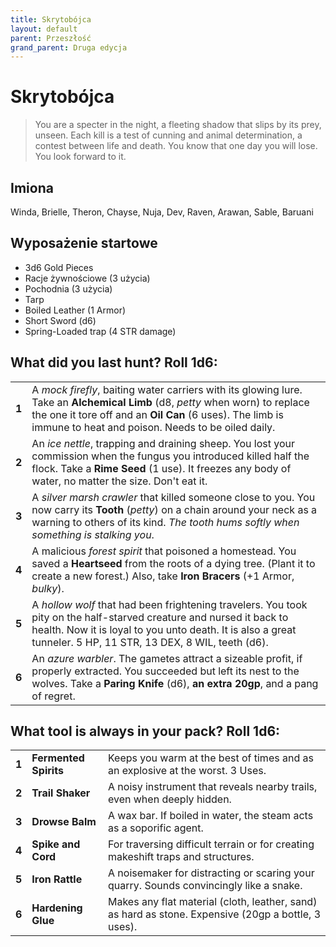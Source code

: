 ```yaml
---
title: Skrytobójca
layout: default
parent: Przeszłość
grand_parent: Druga edycja
---
```


# Skrytobójca

> You are a specter in the night, a fleeting shadow that slips by its prey, unseen. Each kill is a test of cunning and animal determination, a contest between life and death. You know that one day you will lose. You look forward to it. 

## Imiona

Winda, Brielle, Theron, Chayse, Nuja, Dev, Raven, Arawan, Sable, Baruani

## Wyposażenie startowe

- 3d6 Gold Pieces
- Racje żywnościowe (3 użycia)
- Pochodnia (3 użycia) 
- Tarp
- Boiled Leather (1 Armor)
- Short Sword (d6)
- Spring-Loaded trap (4 STR damage)

## What did you last hunt? Roll 1d6:

|       |                                                                                                                                                                                                                                                 |
| ----- | ----------------------------------------------------------------------------------------------------------------------------------------------------------------------------------------------------------------------------------------------- |
| **1** | A _mock firefly_, baiting water carriers with its glowing lure. Take an **Alchemical Limb** (d8, _petty_ when worn) to replace the one it tore off and an **Oil Can** (6 uses). The limb is immune to heat and poison. Needs to be oiled daily. |
| **2** | An _ice nettle_, trapping and draining sheep. You lost your commission when the fungus you introduced killed half the flock. Take a **Rime Seed** (1 use). It freezes any body of water, no matter the size. Don't eat it.                      |
| **3** | A _silver marsh crawler_ that killed someone close to you. You now carry its **Tooth** (_petty_) on a chain around your neck as a warning to others of its kind. _The tooth hums softly when something is stalking you_.                        |
| **4** | A malicious _forest spirit_ that poisoned a homestead. You saved a **Heartseed** from the roots of a dying tree. (Plant it to create a new forest.) Also, take **Iron Bracers** (+1 Armor, _bulky_).                                            |
| **5** | A _hollow wolf_ that had been frightening travelers. You took pity on the half-starved creature and nursed it back to health. Now it is loyal to you unto death. It is also a great tunneler. 5 HP, 11 STR, 13 DEX, 8 WIL, teeth (d6).          |
| **6** | An _azure warbler_. The gametes attract a sizeable profit, if properly extracted. You succeeded but left its nest to the wolves. Take a **Paring Knife** (d6), **an extra 20gp**, and a pang of regret.                                         |  |

## What tool is always in your pack? Roll 1d6:

|       |                       |                                                                                                     |
| ----- | --------------------- | --------------------------------------------------------------------------------------------------- |
| **1** | **Fermented Spirits** | Keeps you warm at the best of times and as an explosive at the worst. 3 Uses.                       |
| **2** | **Trail Shaker**      | A noisy instrument that reveals nearby trails, even when deeply hidden.                             |
| **3** | **Drowse Balm**       | A wax bar. If boiled in water, the steam acts as a soporific agent.                                 |
| **4** | **Spike and Cord**    | For traversing difficult terrain or for creating makeshift traps and structures.                    |
| **5** | **Iron Rattle**       | A noisemaker for distracting or scaring your quarry. Sounds convincingly like a snake.              |
| **6** | **Hardening Glue**    | Makes any flat material (cloth, leather, sand) as hard as stone. Expensive (20gp a bottle, 3 uses). |
